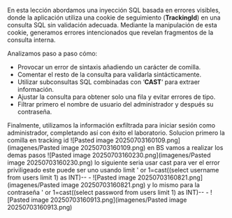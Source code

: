 En esta lección abordamos una inyección SQL basada en errores visibles, donde la aplicación utiliza una cookie de seguimiento (**TrackingId**) en una consulta SQL sin validación adecuada. Mediante la manipulación de esta cookie, generamos errores intencionados que revelan fragmentos de la consulta interna.

Analizamos paso a paso cómo:

- Provocar un error de sintaxis añadiendo un carácter de comilla.
- Comentar el resto de la consulta para validarla sintácticamente.
- Utilizar subconsultas SQL combinadas con ‘**CAST**‘ para extraer información.
- Ajustar la consulta para obtener solo una fila y evitar errores de tipo.
- Filtrar primero el nombre de usuario del administrador y después su contraseña.

Finalmente, utilizamos la información exfiltrada para iniciar sesión como administrador, completando así con éxito el laboratorio.
Solucion 
primero la comilla en tracking id
![Pasted image 20250703160109.png](imagenes/Pasted image 20250703160109.png)
en BS vamos a realizar los demas pasos 
![Pasted image 20250703160230.png](imagenes/Pasted image 20250703160230.png)
lo siguiente seria usar cast para ver el error priviligeado
este puede ser uno usando limit
' or 1=cast((select username from users limit 1) as INT)-- -
![Pasted image 20250703160821.png](imagenes/Pasted image 20250703160821.png)
y lo mismo para la contraseña
' or 1=cast((select password from users limit 1) as INT)-- -
![Pasted image 20250703160913.png](imagenes/Pasted image 20250703160913.png)
